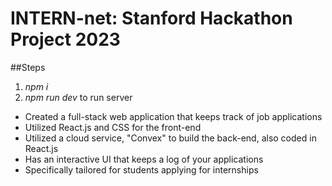 # INTERN-net: Stanford Hackathon Project 2023


##Steps

1. _npm i_
2. _npm run dev_ to run server

* Created a full-stack web application that keeps track of job applications
* Utilized React.js and CSS for the front-end
* Utilized a cloud service, "Convex" to build the back-end, also coded in React.js
* Has an interactive UI that keeps a log of your applications
* Specifically tailored for students applying for internships
